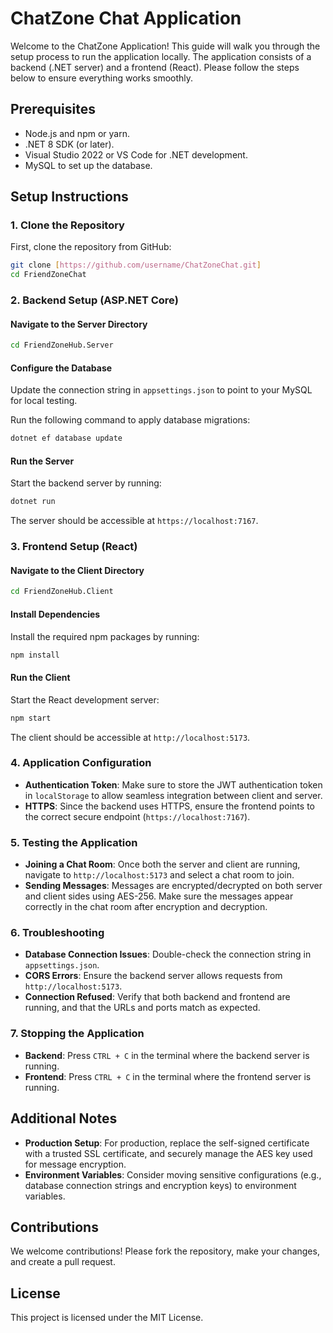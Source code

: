 # ChatZone Chat Application

Welcome to the ChatZone Application! This guide will walk you through the setup process to run the application locally. The application consists of a backend (.NET server) and a frontend (React). Please follow the steps below to ensure everything works smoothly.

## Prerequisites

- Node.js and npm or yarn.
- .NET 8 SDK (or later).
- Visual Studio 2022 or VS Code for .NET development.
- MySQL to set up the database.

## Setup Instructions

### 1. Clone the Repository

First, clone the repository from GitHub:

```sh
git clone [https://github.com/username/ChatZoneChat.git]
cd FriendZoneChat
```

### 2. Backend Setup (ASP.NET Core)

#### Navigate to the Server Directory

```sh
cd FriendZoneHub.Server
```

#### Configure the Database

Update the connection string in `appsettings.json` to point to your MySQL for local testing.

Run the following command to apply database migrations:

```sh
dotnet ef database update
```

#### Run the Server

Start the backend server by running:

```sh
dotnet run
```

The server should be accessible at `https://localhost:7167`.

### 3. Frontend Setup (React)

#### Navigate to the Client Directory

```sh
cd FriendZoneHub.Client
```

#### Install Dependencies

Install the required npm packages by running:

```sh
npm install
```

#### Run the Client

Start the React development server:

```sh
npm start
```

The client should be accessible at `http://localhost:5173`.

### 4. Application Configuration

- **Authentication Token**: Make sure to store the JWT authentication token in `localStorage` to allow seamless integration between client and server.
- **HTTPS**: Since the backend uses HTTPS, ensure the frontend points to the correct secure endpoint (`https://localhost:7167`).

### 5. Testing the Application

- **Joining a Chat Room**: Once both the server and client are running, navigate to `http://localhost:5173` and select a chat room to join.
- **Sending Messages**: Messages are encrypted/decrypted on both server and client sides using AES-256. Make sure the messages appear correctly in the chat room after encryption and decryption.

### 6. Troubleshooting

- **Database Connection Issues**: Double-check the connection string in `appsettings.json`.
- **CORS Errors**: Ensure the backend server allows requests from `http://localhost:5173`.
- **Connection Refused**: Verify that both backend and frontend are running, and that the URLs and ports match as expected.

### 7. Stopping the Application

- **Backend**: Press `CTRL + C` in the terminal where the backend server is running.
- **Frontend**: Press `CTRL + C` in the terminal where the frontend server is running.

## Additional Notes

- **Production Setup**: For production, replace the self-signed certificate with a trusted SSL certificate, and securely manage the AES key used for message encryption.
- **Environment Variables**: Consider moving sensitive configurations (e.g., database connection strings and encryption keys) to environment variables.

## Contributions

We welcome contributions! Please fork the repository, make your changes, and create a pull request.

## License

This project is licensed under the MIT License.
